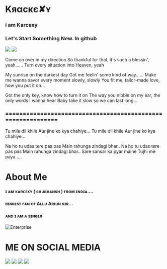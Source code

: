 # Kяαϲκє✘ʏ
### i am Karcexy 
### Let's Start Something New. In github

<a href="https://t.me/karcexy"><img src="https://img.shields.io/badge/TG-karcexy-pink.svg?logo=Telegram"></a>
<a href="https://t.me/marshmellochat"><img src="https://img.shields.io/badge/Join-Telegram%20Group-pink.svg?logo=telegram"></a>

Come on over in my direction
So thankful for that, it's such a blessin', yeah......
Turn every situation into Heaven, yeah

My sunrise on the darkest day
Got me feelin' some kind of way......
Make me wanna savor every moment slowly, slowly
You fit me, tailor-made love, how you put it on...

Got the only key, know how to turn it on
The way you nibble on my ear, the only words I wanna hear
Baby take it slow so we can last long...

### ============================================================


Tu mile dil khile
Aur jine ko kya chahiye...
Tu mile dil khile
Aur jine ko kya chahiye...


Na ho tu udas tere pas pas
Main rahunga zindagi bhar..
Na ho tu udas tere pas pas
Main rahunga zindagi bhar..
Sare sansar ka pyar maine
Tujhi me paya.....

# About Me 

#### ɪ ᴀᴍ ᴋᴀʀᴄᴇxʏ ( sʜᴜʙʜᴀɴsʜ ) ғʀᴏᴍ ɪɴᴅɪᴀ....

#### ʙɪɢɢᴇsᴛ ғᴀɴ ᴏғ Aʟʟᴜ Aʀᴊᴜɴ sɪʀ...

#### ᴀɴᴅ ɪ ᴀᴍ ᴀ sɪɴɢᴇʀ

![Enterprise](https://telegra.ph/file/122c82a7a81698a874b14.jpg)

# ME ON SOCIAL MEDIA
<a href="https://https://www.instagram.com/kracexy"><img src="https://img.shields.io/badge/follow-karcexy-red.svg?logo=instagram"></a>
<a href="https://https://shubhanshmanikpuri7@gmail.com"><img src="https://img.shields.io/badge/mail-karcexy-red.svg?logo=gmail"></a>
<a href="https://https://www.facebook.com"><img src="https://img.shields.io/badge/FB-karcexy-red.svg?logo=Facebook"></a>
<a href="https://https://m.youtube.com/channel/UCMk7hGXtY6Umi9WV8uLKcqA"><img src="https://img.shields.io/badge/Youtube-karcexy Gaming-red.svg?logo=YouTube"></a>

<!--
**karcexy/karcexy** is a ✨ _special_ ✨ repository because its `README.md` (this file) appears on your GitHub profile.

Here are some ideas to get you started:

- 🔭 I’m currently working on ...
- 🌱 I’m currently learning ...
- 👯 I’m looking to collaborate on ...
- 🤔 I’m looking for help with ...
- 💬 Ask me about ...
- 📫 How to reach me: ...
- 😄 Pronouns: ...
- ⚡ Fun fact: ...
-->
